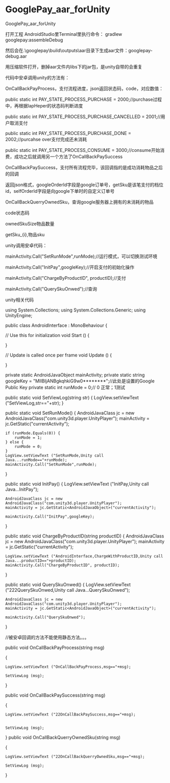 # GooglePay_aar_forUnity
GooglePay_aar_forUnity

打开工程 AndroidStudio里Terminal里执行命令： gradlew googlepay:assembleDebug


然后会在.\googlepay\build\outputs\aar目录下生成aar文件：googlepay-debug.aar


用压缩软件打开，删掉aar文件内libs下的jar包，是unity自带的会重复



代码中安卓调用unity的方法有：


OnCallBackPayProcess，支付流程进度，json返回状态码，code，对应数值：


public static int PAY_STATE_PROCESS_PURCHASE = 2000;//purchase过程中，再根据IapHeper的状态码判断进度


public static int PAY_STATE_PROCESS_PURCHASE_CANCELLED = 2001;//用户取消支付


public static int PAY_STATE_PROCESS_PURCHASE_DONE = 2002;//purcahse over支付完成还未消耗


public static int PAY_STATE_PROCESS_CONSUME = 3000;//consume开始消费，成功之后就调用另一个方法了OnCallBackPaySuccess



OnCallBackPaySuccess，支付所有流程完毕，该回调指的是成功消耗物品之后的回调


返回json格式，googleOrderId字段是google订单号，getSku是该笔支付的档位id，selfOrderId字段是向google下单时的自定义订单号



OnCallBackQuerryOwnedSku，查询google服务器上拥有的未消耗的物品

code状态码

ownedSkuSize物品数量

getSku_{i},物品sku





unity调用安卓代码：

mainActivity.Call("SetRunMode",runMode);//运行模式，可以切换测试环境

mainActivity.Call("InitPay",googleKey);//开启支付的初始化操作

mainActivity.Call("ChargeByProductID", productID);//支付

mainActivity.Call("QuerySkuOnwed");//查询





unity相关代码


using System.Collections; using System.Collections.Generic; using UnityEngine;

public class AndroidInterface : MonoBehaviour {

// Use this for initialization
void Start () {
	
}

// Update is called once per frame
void Update () {
	
}

private static AndroidJavaObject mainActivity;
private static string googleKey = "MIIBIjANBgkqhkiG9w0********";//此处是设置的Google Public Key
private static int runMode = 0;// 0 正常；1测试


public static void SetViewLog(string str)
{
	LogView.setViewText ("SetViewLog,str=="+str);
}

public static void SetRunMode()
{
	AndroidJavaClass jc = new AndroidJavaClass("com.unity3d.player.UnityPlayer");
	mainActivity = jc.GetStatic<AndroidJavaObject>("currentActivity");

	if (runMode.Equals(0)) {
		runMode = 1;
	} else {
		runMode = 0;
	}
	LogView.setViewText ("SetRunMode,Unity call Java...runMode=="+runMode);
	mainActivity.Call("SetRunMode",runMode);
}


public static void InitPay()
{
	LogView.setViewText ("InitPay,Unity call Java...InitPay");

	AndroidJavaClass jc = new AndroidJavaClass("com.unity3d.player.UnityPlayer");
	mainActivity = jc.GetStatic<AndroidJavaObject>("currentActivity");

	mainActivity.Call("InitPay",googleKey);
}


public static void ChargeByProductID(string productID)
{
	AndroidJavaClass jc = new AndroidJavaClass("com.unity3d.player.UnityPlayer");
	mainActivity = jc.GetStatic<AndroidJavaObject>("currentActivity");

	LogView.setViewText ("AndroidInterface,ChargeWithProductID,Unity call Java...productID=="+productID);
	mainActivity.Call("ChargeByProductID", productID);
}

public static void QuerySkuOnwed()
{
	LogView.setViewText ("222QuerySkuOnwed,Unity call Java...QuerySkuOnwed");

	AndroidJavaClass jc = new AndroidJavaClass("com.unity3d.player.UnityPlayer");
	mainActivity = jc.GetStatic<AndroidJavaObject>("currentActivity");

	mainActivity.Call("QuerySkuOnwed");
}

//被安卓回调的方法不能使用静态方法。。。

public void OnCallBackPayProcess(string msg)

{

	LogView.setViewText ("OnCallBackPayProcess,msg=="+msg);
	
	SetViewLog (msg);
	
}


public void OnCallBackPaySuccess(string msg)


{


	LogView.setViewText ("22OnCallBackPaySuccess,msg=="+msg);
	
	
	SetViewLog (msg);
	
	
}
public void OnCallBackQuerryOwnedSku(string msg)

{

	LogView.setViewText ("22OnCallBackQuerryOwnedSku,msg=="+msg);
	
	SetViewLog (msg);
	
}

